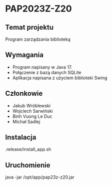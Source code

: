 # PAP2023Z-Z20

## Temat projektu

Program zarządzania biblioteką

## Wymagania

- Program napisany w Java 17.
- Połączenie z bazą danych SQLite
- Aplikacja napisana z użyciem biblioteki Swing


## Członkowie

- Jakub Wróblewski
- Wojciech Sarwiński
- Binh Vuong Le Duc
- Michał Sadlej

## Instalacja
.release/install_app.sh
## Uruchomienie
java -jar /opt/app/pap23z-z20.jar
